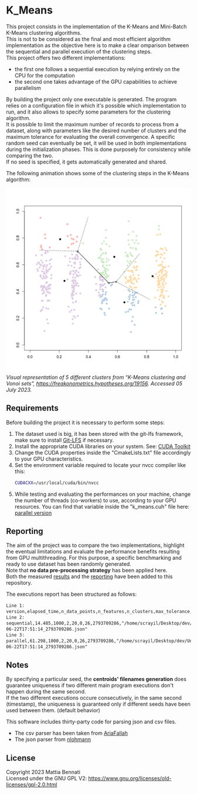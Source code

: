 # K_Means

This project consists in the implementation of the K-Means and Mini-Batch K-Means clustering algorithms.  
This is not to be considered as the final and most efficient algorithm implementation as the objective here is to make a clear omparison between the sequential and parallel execution of the clustering steps.   
This project offers two different implementations:
- the first one follows a sequential execution by relying entirely on the CPU for the computation  
- the second one takes advantage of the GPU capabilities to achieve parallelism

By building the project only one executable is generated. The program relies on a configuration file in which it's possible which implementation to run, and it also allows to specify some parameters for the clustering algorithm.  
It is possible to limit the maximum number of records to process from a dataset, along with parameters like the desired number of clusters and the maximum tolerance for evaluating the overall convergence.
A specific random seed can eventually be set, it will be used in both implementations during the initialization phases. This is done purposely for consistency while comparing the two.  
If no seed is specified, it gets automatically generated and shared.  

The following animation shows some of the clustering steps in the K-Means algorithm:  

![Quick animation of the clustering steps for the K-Means algorithm](https://github.com/Scrayil/k-means/blob/af8a170da15aa8a0e4d70493d9dd5bfd40b3e72e/report/media/images/k-means-5-clusters-animation.gif)  
*Visual representation of 5 different clusters from “K-Means clustering and Vonoi sets”,
https://freakonometrics.hypotheses.org/19156. Accessed 05 July 2023.*

## Requirements  
Before building the project it is necessary to perform some steps:
1.  The dataset used is big, it has been stored with the git-lfs framework, make sure to install [Git-LFS](https://git-lfs.com/) if necessary.
2.  Install the appropriate CUDA libraries on your system. See: [CUDA Toolkit](https://developer.nvidia.com/cuda-toolkit)
3.  Change the CUDA properties inside the "CmakeLists.txt" file accordingly to your GPU characteristics.
4.  Set the environment variable required to locate your nvcc compiler like this:
    ~~~bash
    CUDACXX=/usr/local/cuda/bin/nvcc
    ~~~
5.  While testing and evaluating the performances on your machine, change the number of threads (co-workers) to use, according to your GPU resources. You can find that variable inside the "k_means.cuh" file here: [parallel version](https://github.com/Scrayil/k-means/tree/af8a170da15aa8a0e4d70493d9dd5bfd40b3e72e/parallel)

## Reporting  
The aim of the project was to compare the two implementations, highlight the eventual limitations and evaluate the performance benefits resulting from GPU multithreading.
For this purpose, a specific benchmarking and ready to use dataset has been randomly generated.  
Note that **no data pre-processing strategy** has been applied here.  
Both the measured [results](https://github.com/Scrayil/k-means/tree/af8a170da15aa8a0e4d70493d9dd5bfd40b3e72e/results) and the [reporting](https://github.com/Scrayil/k-means/tree/af8a170da15aa8a0e4d70493d9dd5bfd40b3e72e/report) have been added to this repository.

The executions report has been structured as follows:  

~~~csv
Line 1: version,elapsed_time,n_data_points,n_features,n_clusters,max_tolerance,total_iterations,random_seed,centroids_data_path
Line 2: sequential,14.485,1000,2,20,0,26,2793709286,"/home/scrayil/Desktop/dev/University/projects/PPFML/K_Means/results/centroids/sequential_23-06-22T17:51:14_2793709286.json"
Line 3: parallel,61.298,1000,2,20,0,26,2793709286,"/home/scrayil/Desktop/dev/University/projects/PPFML/K_Means/results/centroids/parallel_23-06-22T17:51:14_2793709286.json"
~~~

## Notes

By specifying a particular seed, the **centroids' filenames generation** does guarantee uniqueness if two different main program executions don't happen during the same second.  
If the two different executions occure consecutively, in the same second (timestamp), the uniqueness is guaranteed only if different seeds have been used between them. (default behavior)  

This software includes thirty-party code for parsing json and csv files.  
- The csv parser has been taken from [AriaFallah](https://github.com/AriaFallah/csv-parser.git)
- The json parser from [nlohmann](https://github.com/nlohmann/json.git)

## License
Copyright 2023 Mattia Bennati  
Licensed under the GNU GPL V2: https://www.gnu.org/licenses/old-licenses/gpl-2.0.html
